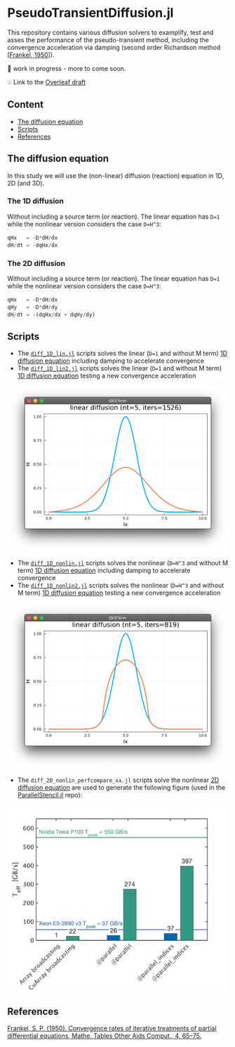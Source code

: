 # PseudoTransientDiffusion.jl

This repository contains various diffusion solvers to examplify, test and asses the performance of the pseudo-transient method, including the convergence acceleration via damping (second order Richardson method \[[Frankel, 1950](https://doi.org/10.2307/2002770)\]).

🚧 work in progress - more to come soon.

💡 Link to the [Overleaf draft](https://www.overleaf.com/project/5ff83a57858b372f63143b8e)

## Content
* [The diffusion equation](#the-diffusion-equation)
* [Scripts](#scripts)
* [References](#references)

## The diffusion equation
In this study we will use the (non-linear) diffusion (reaction) equation in 1D, 2D (and 3D).

### The 1D diffusion
Without including a source term (or reaction). The linear equation has `D=1` while the nonlinear version considers the case `D=H^3`:
```julia
qHx   = -D*dH/dx
dH/dt = -dqHx/dx
```
### The 2D diffusion
Without including a source term (or reaction). The linear equation has `D=1` while the nonlinear version considers the case `D=H^3`:
```julia
qHx   = -D*dH/dx
qHy   = -D*dH/dy
dH/dt = -(dqHx/dx + dqHy/dy)
```

## Scripts
- The [`diff_1D_lin.jl`](scripts/diff_1D_lin.jl) scripts solves the linear (`D=1` and without M term) [1D diffusion equation](#the-1d-diffusion) including damping to accelerate convergence
- The [`diff_1D_lin2.jl`](scripts/diff_1D_lin2.jl) scripts solves the linear (`D=1` and without M term) [1D diffusion equation](#the-1d-diffusion) testing a new convergence acceleration

![](docs/diff_1D_lin.png)

- The [`diff_1D_nonlin.jl`](scripts/diff_1D_nonlin.jl) scripts solves the nonlinear (`D=H^3` and without M term) [1D diffusion equation](#the-1d-diffusion) including damping to accelerate convergence
- The [`diff_1D_nonlin2.jl`](scripts/diff_1D_nonlin2.jl) scripts solves the nonlinear (`D=H^3` and without M term) [1D diffusion equation](#the-1d-diffusion) testing a new convergence acceleration

![](docs/diff_1D_nonlin.png)

- The `diff_2D_nonlin_perfcompare_xx.jl` scripts solve the nonlinear [2D diffusion equation](#the-2d-diffusion) are used to generate the following figure (used in the [ParallelStencil.jl] repo):

![](docs/perf_ps2.png)


## References
[Frankel, S. P. (1950). Convergence rates of iterative treatments of partial differential equations, Mathe. Tables Other Aids Comput., 4, 65–75.](https://doi.org/10.2307/2002770)


[ParallelStencil.jl]: https://github.com/omlins/ParallelStencil.jl
